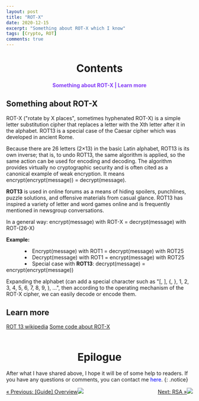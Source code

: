 ```yaml
---
layout: post
title: "ROT-X"
date: 2020-12-15
excerpt: "Something about ROT-X which I know"
tags: [Crypto, ROT]
comments: true
---
```

<h1 align="center">
    Contents
</h1> 

<div align="center">
    <h4>
        <a href="#some-thing-about-rot-x" style="text-decoration: none; color:#823af7">Something about ROT-X | </a>
        <a href="#learn-more" style="text-decoration: none; color:#823af7">Learn more</a> 
    </h4>
</div>

<h2 id="some-thing-about-rot-x">Something about ROT-X</h2>

<p>ROT-X ("rotate by X places", sometimes hyphenated ROT-X) is a simple letter substitution cipher that replaces a letter with the Xth letter after it in the alphabet. ROT13 is a special case of the Caesar cipher which was developed in ancient Rome.</p>
<p>Because there are 26 letters (2×13) in the basic Latin alphabet, ROT13 is its own inverse; that is, to undo ROT13, the same algorithm is applied, so the same action can be used for encoding and decoding. The algorithm provides virtually no cryptographic security and is often cited as a canonical example of weak encryption. It means encrypt(encrypt(message)) = decrypt(message).</p>
<p><strong>ROT13</strong> is used in online forums as a means of hiding spoilers, punchlines, puzzle solutions, and offensive materials from casual glance. ROT13 has inspired a variety of letter and word games online and is frequently mentioned in newsgroup conversations.</p>

<p>In a general way: encrypt(message) with ROT-X = decrypt(message) with ROT-(26-X)</p>
<p><b>Example:</b>
<li style="text-indent: 50px;">Encrypt(message) with ROT1 = decrypt(message) with ROT25 </li>
<li style="text-indent: 50px;">Decrypt(message) with ROT1 = encrypt(message) with ROT25</li>
<li style="text-indent: 50px;">Special case with <strong>ROT13</strong>: decrypt(message) = encrypt(encrypt(message))</li>
</p>
<p>Expanding the alphabet (can add a special character such as "[, ], {, }, 1, 2, 3, 4, 5, 6, 7, 8, 9, ), ...", then according to the operating mechanism of the ROT-X cipher, we can easily decode or encode them.</p>

<h2 id="learn-more">Learn more</h2>

<div align="left">
    <a href="https://vi.wikipedia.org/wiki/ROT13" class="btn">ROT 13 wikipedia</a> 
    <a href="https://github.com/hieuhdh/Cryptography/tree/master/ROT" class="btn">Some code about ROT-X</a>
</div>

<br>
<h1 align="center">
  Epilogue
</h1> 

After what I have shared above, I hope it will be of some help to readers. If you have any questions or comments, you can contact me <a href="https://hieuhdh.github.io/deuteri/" style="text-decoration: none; color:blue" >here</a>.
{: .notice}

<div align="right"> 
    <div style = "float: left;"><a href="https://hieuhdh.github.io/deuteri/Guide-Overview/" class="btn">&laquo; Previous: [Guide] Overview<img src = "https://user-images.githubusercontent.com/86739367/142817013-870bcedc-8544-4fbc-86c4-4acdba141e0b.png"></a></div>
    <div style = "float: right;"><a href="https://hieuhdh.github.io/deuteri/Crypto-RSA/" class="btn">Next: RSA &raquo;<img src = "https://user-images.githubusercontent.com/86739367/142817022-00b897d0-f9ab-4a22-8bc3-273d991ff228.png"></a></div>
</div>

<br><br>